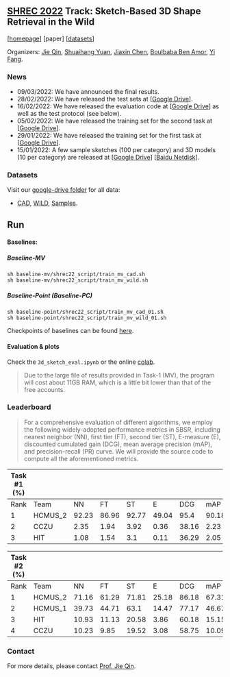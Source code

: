 ## **[SHREC 2022](http://www.google.com/url?q=http%3A%2F%2Fwww.shrec.net%2F&sa=D&sntz=1&usg=AOvVaw3ig8bD6ChvnwYhTkC_hLXm)** Track: Sketch-Based 3D Shape Retrieval in the Wild

[[homepage](https://sites.google.com/site/firmamentqj/sbsrw)] [paper] [[datasets](https://drive.google.com/drive/folders/1vsIxSx3UAYOB84UddCRFRnnm0N49Q4xr)]

Organizers: [Jie Qin](https://sites.google.com/site/firmamentqj/), [Shuaihang Yuan](https://shalexyuan.github.io/), [Jiaxin Chen](https://scholar.google.pl/citations?user=eNlGf7EAAAAJ&hl=en), [Boulbaba Ben Amor](https://sites.google.com/site/bbenamorshomepage1/), [Yi Fang](https://scholar.google.com/citations?user=j-cyhzwAAAAJ&hl=en).



### News

- 09/03/2022: We have announced the final results.
- 28/02/2022: We have released the test sets at [[Google Drive](https://drive.google.com/drive/folders/1vsIxSx3UAYOB84UddCRFRnnm0N49Q4xr?usp=sharing)].
- 16/02/2022: We have released the evaluation code at [[Google Drive](https://drive.google.com/file/d/1q4UyvH4Rqiekvj3n0LI0Y0fjz9ZxtZML/view?usp=sharing)] as well as the test protocol (see below).
- 05/02/2022: We have released the training set for the second task at [[Google Drive](https://drive.google.com/drive/folders/17FqklbpYLszNAWNzeXn-JDLrn-v_lkJh?usp=sharing)].
- 29/01/2022: We have released the training set for the first task at [[Google Drive](https://drive.google.com/drive/folders/1iEP41h83ja3HVAY-E_q3-FI-WtsugjYP?usp=sharing)].
- 15/01/2022: A few sample sketches (100 per category) and 3D models (10 per category) are released at [[Google Drive](https://drive.google.com/drive/folders/1Hock5jQiObq8xaji0MGYt2JTqlcDXMt7?usp=sharing)] [[Baidu Netdisk](https://www.google.com/url?q=https%3A%2F%2Fpan.baidu.com%2Fs%2F1RiJ-8d6k7Wx2P2UoSDfUtQ%3Fpwd%3Dta7z&sa=D&sntz=1&usg=AOvVaw3g7cNh1Rs3X-D1LCrZQk9C)].



### Datasets

Visit our [google-drive folder](https://drive.google.com/drive/folders/1vsIxSx3UAYOB84UddCRFRnnm0N49Q4xr) for all data:

+ [CAD](https://drive.google.com/drive/folders/1iEP41h83ja3HVAY-E_q3-FI-WtsugjYP?usp=sharing), [WILD](https://drive.google.com/drive/folders/17FqklbpYLszNAWNzeXn-JDLrn-v_lkJh?usp=sharing), [Samples](https://drive.google.com/drive/folders/1Hock5jQiObq8xaji0MGYt2JTqlcDXMt7?usp=sharing).



## Run

#### Baselines:

##### Baseline-MV

```shell
sh baseline-mv/shrec22_script/train_mv_cad.sh
sh baseline-mv/shrec22_script/train_mv_wild.sh
```

##### Baseline-Point (Baseline-PC)

```shell
sh baseline-point/shrec22_script/train_mv_cad_01.sh
sh baseline-point/shrec22_script/train_mv_wild_01.sh
```

Checkpoints of baselines can be found [here](https://drive.google.com/drive/folders/1B5fE20eE078SWEE1HHKgxgNdyr2QW6rV?usp=sharing).

#### Evaluation & plots

Check the `3d_sketch_eval.ipynb` or the online [colab](https://colab.research.google.com/drive/1Baon_b4QAE3kL-RpQDbgaFdu9T8rkInH#scrollTo=G2Y24ZE8s0lM).

> Due to the large file of results provided in Task-1 (MV), the program will cost about 11GB RAM, which is a little bit lower than that of the free accounts.



### Leaderboard

> For a comprehensive evaluation of different algorithms, we employ the following widely-adopted performance metrics in SBSR, including nearest neighbor (NN), first tier (FT), second tier (ST), E-measure (E), discounted cumulated gain (DCG), mean average precision (mAP), and precision-recall (PR) curve. We will provide the source code to compute all the aforementioned metrics.

| Task #1 (%) |         |       |       |       |       |       |       |
| ----------- | ------- | ----- | ----- | ----- | ----- | ----- | ----- |
| Rank        | Team    | NN    | FT    | ST    | E     | DCG   | mAP   |
| 1           | HCMUS_2 | 92.23 | 86.96 | 92.77 | 49.04 | 95.4  | 90.18 |
| 2           | CCZU    | 2.35  | 1.94  | 3.92  | 0.36  | 38.16 | 2.23  |
| 3           | HIT     | 1.08  | 1.54  | 3.1   | 0.11  | 36.29 | 2.05  |

| Task #2 (%) |         |       |       |       |       |       |       |
| ----------- | ------- | ----- | ----- | ----- | ----- | ----- | ----- |
| Rank        | Team    | NN    | FT    | ST    | E     | DCG   | mAP   |
| 1           | HCMUS_2 | 71.16 | 61.29 | 71.81 | 25.18 | 86.18 | 67.31 |
| 2           | HCMUS_1 | 39.73 | 44.71 | 63.1  | 14.47 | 77.17 | 46.67 |
| 3           | HIT     | 10.93 | 11.13 | 20.58 | 3.86  | 60.18 | 15.15 |
| 4           | CCZU    | 10.23 | 9.85  | 19.52 | 3.08  | 58.75 | 10.09 |



### Contact

For more details, please contact [Prof. Jie Qin](https://sites.google.com/site/firmamentqj/).
